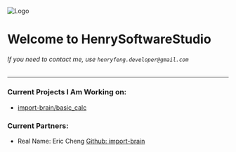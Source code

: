 ![Logo](https://user-images.githubusercontent.com/86927130/141529514-38cd9f88-7590-4241-92b0-9be5146b8c0b.png)
# Welcome to HenrySoftwareStudio
###### If you need to contact me, use `henryfeng.developer@gmail.com`
---
### Current Projects I Am Working on:
- [import-brain/basic_calc](https://github.com/import-brain/basic_calc)

### Current Partners:
- Real Name: Eric Cheng  [Github: import-brain](https://github.com/import-brain)
